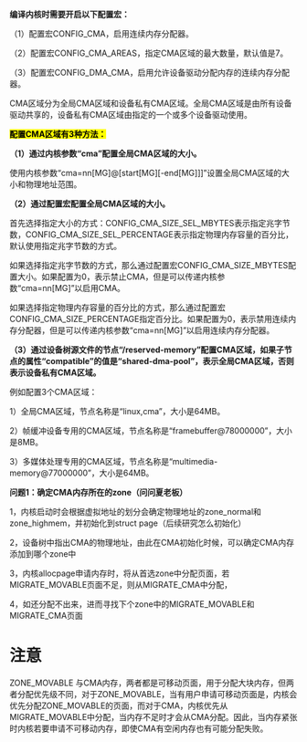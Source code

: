 **编译内核时需要开启以下配置宏：**

（1）配置宏CONFIG_CMA，启用连续内存分配器。

（2）配置宏CONFIG_CMA_AREAS，指定CMA区域的最大数量，默认值是7。

（3）配置宏CONFIG_DMA_CMA，启用允许设备驱动分配内存的连续内存分配器。

CMA区域分为全局CMA区域和设备私有CMA区域。全局CMA区域是由所有设备驱动共享的，设备私有CMA区域由指定的一个或多个设备驱动使用。

<mark>**配置CMA区域有3种方法：**</mark>

**（1）通过内核参数“cma”配置全局CMA区域的大小。**

使用内核参数“cma=nn[MG]@[start[MG][-end[MG]]]”设置全局CMA区域的大小和物理地址范围。

**（2）通过配置宏配置全局CMA区域的大小。**

首先选择指定大小的方式：CONFIG_CMA_SIZE_SEL_MBYTES表示指定兆字节数，CONFIG_CMA_SIZE_SEL_PERCENTAGE表示指定物理内存容量的百分比，默认使用指定兆字节数的方式。

如果选择指定兆字节数的方式，那么通过配置宏CONFIG_CMA_SIZE_MBYTES配置大小。如果配置为0，表示禁止CMA，但是可以传递内核参数“cma=nn[MG]”以启用CMA。

如果选择指定物理内存容量的百分比的方式，那么通过配置宏CONFIG_CMA_SIZE_PERCENTAGE指定百分比。如果配置为0，表示禁用连续内存分配器，但是可以传递内核参数“cma=nn[MG]”以启用连续内存分配器。

**（3）通过设备树源文件的节点“/reserved-memory”配置CMA区域，如果子节点的属性“compatible”的值是“shared-dma-pool”，表示全局CMA区域，否则表示设备私有CMA区域。**

例如配置3个CMA区域：

1）全局CMA区域，节点名称是“linux,cma”，大小是64MB。

2）帧缓冲设备专用的CMA区域，节点名称是“framebuffer@78000000”，大小是8MB。

3）多媒体处理专用的CMA区域，节点名称是“multimedia-memory@77000000”，大小是64MB。

**问题1：确定CMA内存所在的zone（问问夏老板）**

1，内核启动时会根据虚拟地址的划分会确定物理地址的zone_normal和zone_highmem，并初始化到struct page（后续研究怎么初始化）

2，设备树中指出CMA的物理地址，由此在CMA初始化时候，可以确定CMA内存添加到哪个zone中

3，内核allocpage申请内存时，将从首选zone中分配页面，若MIGRATE_MOVABLE页面不足，则从MIGRATE_CMA中分配，

4，如还分配不出来，进而寻找下个zone中的MIGRATE_MOVABLE和MIGRATE_CMA页面


# 注意
ZONE_MOVABLE 与CMA内存，两者都是可移动页面，用于分配大块内存，但两者分配优先级不同，对于ZONE_MOVABLE，当有用户申请可移动页面是，内核会优先分配ZONE_MOVABLE的页面，而对于CMA，内核优先从MIGRATE_MOVABLE中分配，当内存不足时才会从CMA分配。因此，当内存紧张时内核若要申请不可移动内存，即使CMA有空闲内存也有可能分配失败。